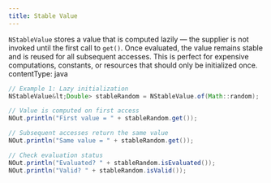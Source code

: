 ```yaml
---
title: Stable Value
---
```



<code>NStableValue</code> stores a value that is computed lazily — the supplier is not
invoked until the first call to <code>get()</code>. Once evaluated, the value remains stable
and is reused for all subsequent accesses. This is perfect for expensive computations,
constants, or resources that should only be initialized once.
contentType: java


```java
// Example 1: Lazy initialization
NStableValue&lt;Double> stableRandom = NStableValue.of(Math::random);

// Value is computed on first access
NOut.println("First value = " + stableRandom.get());

// Subsequent accesses return the same value
NOut.println("Same value = " + stableRandom.get());

// Check evaluation status
NOut.println("Evaluated? " + stableRandom.isEvaluated());
NOut.println("Valid? " + stableRandom.isValid());
```
